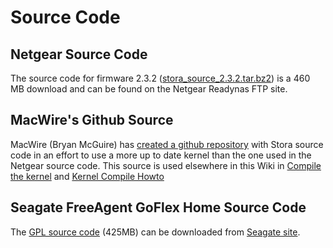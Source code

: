 # Source Code

## Netgear Source Code

The source code for firmware 2.3.2 ([stora_source_2.3.2.tar.bz2](ftp://downloads.netgear.com/files/ReadyNAS/stora_source_2.3.2.tar.bz2)) is a 460 MB download and can be found on the Netgear Readynas FTP site.


## MacWire's Github Source

MacWire (Bryan McGuire) has [created a github repository](http://gitorious.org/openstora) with Stora source code in an effort to use a more up to date kernel than the one used in the Netgear source code. This source is used elsewhere in this Wiki in [Compile the kernel](Compile_the_kernel.md) and [Kernel Compile Howto](Kernel_Compile_Howto.md)


## Seagate FreeAgent GoFlex Home Source Code

The [GPL source code](http://www.seagate.com/staticfiles/support/downloads/opensource.goflexhome.gm1.tar.bz2) (425MB) can be downloaded from [Seagate site](http://www.seagate.com/ww/v/index.jsp?locale=en-US&name=gpl&vgnextoid=02d819e56cdee010VgnVCM100000dd04090aRCRD).

